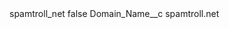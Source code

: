 <?xml version="1.0" encoding="UTF-8"?>
<CustomMetadata xmlns="http://soap.sforce.com/2006/04/metadata" xmlns:xsi="http://www.w3.org/2001/XMLSchema-instance" xmlns:xsd="http://www.w3.org/2001/XMLSchema">
    <label>spamtroll_net</label>
    <protected>false</protected>
    <values>
        <field>Domain_Name__c</field>
        <value xsi:type="xsd:string">spamtroll.net</value>
    </values>
</CustomMetadata>
